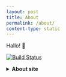 ```yaml
---
layout: post
title: About
permalink: /about/
content-type: static
---
```


Hallo! 👋

[![Build Status](https://github.com/runarsf/garden/actions/workflows/deploy.yaml/badge.svg)](https://github.com/runarsf/garden/actions/workflows/deploy.yaml)

<main>
  <details><summary><b>About site</b></summary>
    <!-- TODO Make all links squiggly underlined -->
    This site is based on <a href="https://github.com/Jekyll-Garden/jekyll-garden.github.io">Jekyll-Garden</a> and is licensed under the MIT license.<br>
    Most of the content is provided for free (should you, contrary to expectations, want to use it) under a <a href="{{ site.copyright.license_url }}">{{ site.copyright.license }}</a>.
    <br><br>
    <code>
      {%- include_relative LICENSE -%}
      <!-- Has to be a symlink, because include_relative doesn't support pages in a higher directory -->
    </code>
  </details>
<script>
